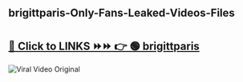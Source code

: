 
 ## brigittparis-Only-Fans-Leaked-Videos-Files

# <h2><a href="https://mediaupload.pro?brigittparis">🔗 Click to LINKS ⏩⏩ 👉 🟢 brigittparis </a></h2>

<a href="https://mediaupload.pro?brigittparis" rel="nofollow" data-target="animated-image.originalLink"><img src="https://i.ibb.co.com/xMMVF88/686577567.gif" alt="Viral Video Original" style="max-width: 100%; display: inline-block;" data-target="animated-image.originalImage"></a>